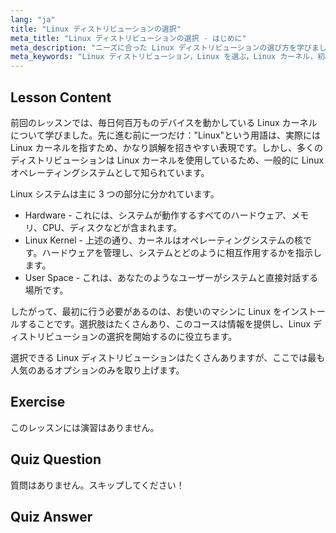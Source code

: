 ```yaml
---
lang: "ja"
title: "Linux ディストリビューションの選択"
meta_title: "Linux ディストリビューションの選択 - はじめに"
meta_description: "ニーズに合った Linux ディストリビューションの選び方を学びましょう。人気のあるオプションを探り、カーネル、ハードウェア、ユーザースペースを理解します。Linux の旅を始めましょう！"
meta_keywords: "Linux ディストリビューション，Linux を選ぶ，Linux カーネル，初心者 Linux, Linux ガイド，Linux インストール，Linux チュートリアル"
---
```


## Lesson Content

前回のレッスンでは、毎日何百万ものデバイスを動かしている Linux カーネルについて学びました。先に進む前に一つだけ："Linux"という用語は、実際には Linux カーネルを指すため、かなり誤解を招きやすい表現です。しかし、多くのディストリビューションは Linux カーネルを使用しているため、一般的に Linux オペレーティングシステムとして知られています。

Linux システムは主に 3 つの部分に分かれています。

- Hardware - これには、システムが動作するすべてのハードウェア、メモリ、CPU、ディスクなどが含まれます。
- Linux Kernel - 上述の通り、カーネルはオペレーティングシステムの核です。ハードウェアを管理し、システムとどのように相互作用するかを指示します。
- User Space - これは、あなたのようなユーザーがシステムと直接対話する場所です。

したがって、最初に行う必要があるのは、お使いのマシンに Linux をインストールすることです。選択肢はたくさんあり、このコースは情報を提供し、Linux ディストリビューションの選択を開始するのに役立ちます。

選択できる Linux ディストリビューションはたくさんありますが、ここでは最も人気のあるオプションのみを取り上げます。

## Exercise

このレッスンには演習はありません。

## Quiz Question

質問はありません。スキップしてください！

## Quiz Answer
